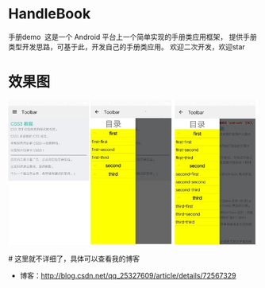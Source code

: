 # HandleBook
 手册demo 
这是一个 Android 平台上一个简单实现的手册类应用框架，
提供手册类型开发思路，可基于此，开发自己的手册类应用。
欢迎二次开发，欢迎star


# 效果图
 ![image](https://github.com/xugongming38/HandleBook/blob/master/ScreenShot/effect.jpg)
 
# 这里就不详细了，具体可以查看我的博客
* 博客：http://blog.csdn.net/qq_25327609/article/details/72567329
